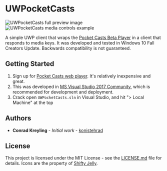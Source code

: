 # UWPocketCasts

![UWPocketCasts full preview image](https://user-images.githubusercontent.com/2061559/37634216-04ce91e6-2bcc-11e8-8cd9-54170af040d9.PNG)
![UWPocketCasts media controls example](https://user-images.githubusercontent.com/2061559/37634247-1eaf5172-2bcc-11e8-84ac-0a834f0a53a7.PNG)

A simple UWP client that wraps the [Pocket Casts Beta Player](https://playbeta.pocketcasts.com/web) in a client that responds to media keys.
It was developed and tested in Windows 10 Fall Creators Update. Backwards compatibility is not guaranteed.



## Getting Started

1. Sign up for [Pocket Casts web player](https://play.pocketcasts.com/). It's relatively inexpensive and great.
1. This was developed in [MS Visual Studio 2017 Community](https://www.visualstudio.com/downloads/), which is recommended for development and deployment.
1. Crack open `UWPocketCasts.sln` in Visual Studio, and hit "> Local Machine" at the top

## Authors

* **Conrad Kreyling** - *Initial work* - [konistehrad](https://github.com/konistehrad)

## License

This project is licensed under the MIT License - see the [LICENSE.md](LICENSE.md) file for details.
Icons are the property of [Shifty Jelly](https://www.shiftyjelly.com/).
